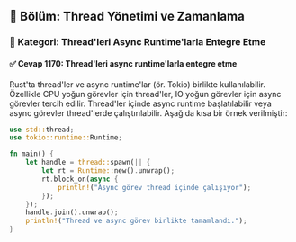 ## 📘 Bölüm: Thread Yönetimi ve Zamanlama  
### 🔹 Kategori: Thread'leri Async Runtime'larla Entegre Etme  
#### ✅ Cevap 1170: Thread'leri async runtime'larla entegre etme

Rust'ta thread'ler ve async runtime'lar (ör. Tokio) birlikte kullanılabilir. Özellikle CPU yoğun görevler için thread'ler, IO yoğun görevler için async görevler tercih edilir. Thread'ler içinde async runtime başlatılabilir veya async görevler thread'lerde çalıştırılabilir. Aşağıda kısa bir örnek verilmiştir:

```rust
use std::thread;
use tokio::runtime::Runtime;

fn main() {
    let handle = thread::spawn(|| {
        let rt = Runtime::new().unwrap();
        rt.block_on(async {
            println!("Async görev thread içinde çalışıyor");
        });
    });
    handle.join().unwrap();
    println!("Thread ve async görev birlikte tamamlandı.");
}
```
